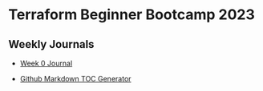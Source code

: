 # Terraform Beginner Bootcamp 2023

## Weekly Journals
- [Week 0 Journal](journal/week0.md)


- [Github Markdown TOC Generator](https://ecotrust-canada.github.io/markdown-toc/)
